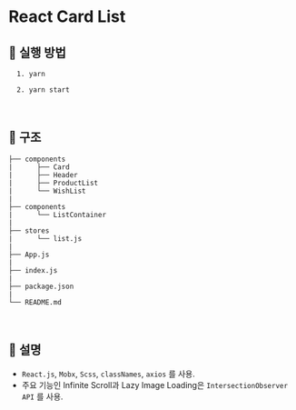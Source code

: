 # React Card List

## 📂 실행 방법
```
  1. yarn

  2. yarn start
```

<br />

## 📂 구조

```
├── components
|      ├── Card
|      ├── Header
|      ├── ProductList
|      └── WishList
|
├── components
|      └── ListContainer
|
├── stores
|      └── list.js
|
├── App.js
|
├── index.js
|
├── package.json
|
└── README.md
```

<br />

## 📂 설명

- `React.js`, `Mobx`, `Scss`, `classNames`, `axios` 를 사용.
- 주요 기능인 Infinite Scroll과 Lazy Image Loading은 `IntersectionObserver API` 를 사용.

<br />